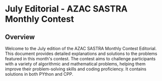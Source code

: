 # July Editorial - AZAC SASTRA Monthly Contest
## Overview
Welcome to the July edition of the AZAC SASTRA Monthly Contest Editorial. This document provides detailed explanations and solutions to the problems featured in this month's contest. The contest aims to challenge participants with a variety of algorithmic and mathematical problems, helping them improve their problem-solving skills and coding proficiency.
 It contains solutions in both PYthon and CPP.
